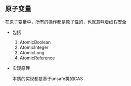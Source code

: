 ## 原子变量

在原子变量中，所有的操作都是原子性的，也就意味着线程安全

+ 包括

  1. AtomicBoolean
  2. AtomicInteger
  3. AtomicLong
  4. AtomicReference

+ 实现原理

  本质的实现都是基于unsafe类的CAS
